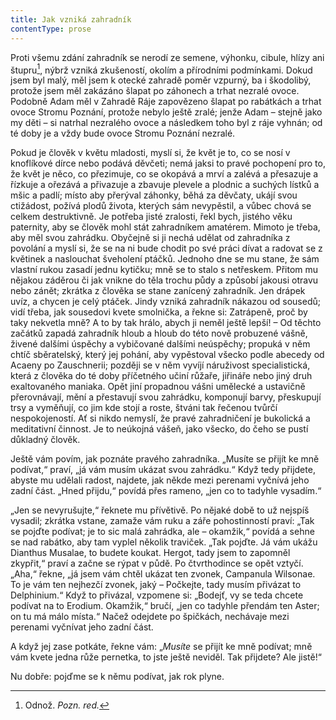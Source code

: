 ```yaml
---
title: Jak vzniká zahradník
contentType: prose
---
```


<section>

Proti všemu zdání zahradník se nerodí ze semene, výhonku, cibule, hlízy ani štupru[^2], nýbrž vzniká zkušeností, okolím a přírodními podmínkami. Dokud jsem byl malý, měl jsem k otecké zahradě poměr vzpurný, ba i škodolibý, protože jsem měl zakázáno šlapat po záhonech a trhat nezralé ovoce. Podobně Adam měl v Zahradě Ráje zapovězeno šlapat po rabátkách a trhat ovoce Stromu Poznání, protože nebylo ještě zralé; jenže Adam – stejně jako my děti – si natrhal nezralého ovoce a následkem toho byl z ráje vyhnán; od té doby je a vždy bude ovoce Stromu Poznání nezralé.

Pokud je člověk v květu mladosti, myslí si, že květ je to, co se nosí v knoflíkové dírce nebo podává děvčeti; nemá jaksi to pravé pochopení pro to, že květ je něco, co přezimuje, co se okopává a mrví a zalévá a přesazuje a řízkuje a ořezává a přivazuje a zbavuje plevele a plodnic a suchých lístků a mšic a padlí; místo aby přerýval záhonky, běhá za děvčaty, ukájí svou ctižádost, požívá plodů života, kterých sám nevypěstil, a vůbec chová se celkem destruktivně. Je potřeba jisté zralosti, řekl bych, jistého věku paternity, aby se člověk mohl stát zahradníkem amatérem. Mimoto je třeba, aby měl svou zahrádku. Obyčejně si ji nechá udělat od zahradníka z povolání a myslí si, že se na ni bude chodit po své práci dívat a radovat se z květinek a naslouchat šveholení ptáčků. Jednoho dne se mu stane, že sám vlastní rukou zasadí jednu kytičku; mně se to stalo s netřeskem. Přitom mu nějakou záděrou či jak vnikne do těla trochu půdy a způsobí jakousi otravu nebo zánět; zkrátka z člověka se stane zanícený zahradník. Jen drápek uvíz, a chycen je celý ptáček. Jindy vzniká zahradník nákazou od sousedů; vidí třeba, jak sousedovi kvete smolnička, a řekne si: Zatrápeně, proč by taky nekvetla mně? A to by tak hrálo, abych ji neměl ještě lepší! – Od těchto začátků zapadá zahradník hloub a hloub do této nově probuzené vášně, živené dalšími úspěchy a vybičované dalšími neúspěchy; propuká v něm chtíč sběratelský, který jej pohání, aby vypěstoval všecko podle abecedy od Acaeny po Zauschnerii; později se v něm vyvíjí náruživost specialistická, která z člověka do té doby příčetného učiní růžaře, jiřináře nebo jiný druh exaltovaného maniaka. Opět jiní propadnou vášni umělecké a ustavičně přerovnávají, mění a přestavují svou zahrádku, komponují barvy, přeskupují trsy a vyměňují, co jim kde stojí a roste, štváni tak řečenou tvůrčí nespokojeností. Ať si nikdo nemyslí, že pravé zahradničení je bukolická a meditativní činnost. Je to neúkojná vášeň, jako všecko, do čeho se pustí důkladný člověk.

Ještě vám povím, jak poznáte pravého zahradníka. „Musíte se přijít ke mně podívat,“ praví, „já vám musím ukázat svou zahrádku.“ Když tedy přijdete, abyste mu udělali radost, najdete, jak někde mezi perenami vyčnívá jeho zadní část. „Hned přijdu,“ povídá přes rameno, „jen co to tadyhle vysadím.“

„Jen se nevyrušujte,“ řeknete mu přívětivě. Po nějaké době to už nejspíš vysadil; zkrátka vstane, zamaže vám ruku a záře pohostinností praví: „Tak se pojďte podívat; je to sic malá zahrádka, ale – okamžik,“ povídá a sehne se nad rabátko, aby tam vyplel několik traviček. „Tak pojďte. Já vám ukážu Dianthus Musalae, to budete koukat. Hergot, tady jsem to zapomněl zkypřit,“ praví a začne se rýpat v půdě. Po čtvrthodince se opět vztyčí. „Aha,“ řekne, „já jsem vám chtěl ukázat ten zvonek, Campanula Wilsonae. To je vám ten nejhezčí zvonek, jaký – Počkejte, tady musím přivázat to Delphinium.“ Když to přivázal, vzpomene si: „Bodejť, vy se teda chcete podívat na to Erodium. Okamžik,“ bručí, „jen co tadyhle přendám ten Aster; on tu má málo místa.“ Načež odejdete po špičkách, nechávaje mezi perenami vyčnívat jeho zadní část.

A když jej zase potkáte, řekne vám: „_Musíte_ se přijít ke mně podívat; mně vám kvete jedna růže pernetka, to jste ještě neviděl. Tak přijdete? Ale jistě!“

Nu dobře: pojďme se k němu podívat, jak rok plyne.

</section>

[^1]: Trvalky. _Pozn. red._

[^2]: Odnož. _Pozn. red._

[^3]: Pověrečné zaříkávání. _Pozn. red._

[^4]: Hněv opěvuj, bohyně. _Pozn. red._

[^5]: Kyselá slatinná zemina, rašelina. _Pozn. red._

[^6]: Rašeliník. _Pozn. red._

[^7]: Krondaro/kromdar – lejno. _Pozn. red._

[^8]: Shawl (angl.) – pléd, přehoz. _Pozn. red._

[^9]: Pochodové tempo. _Pozn. red._

[^10]: Odnož, řízek. _Pozn. red._

[^11]: Pontus euxinus – lat. název pro severní pobřeží Černého moře. _Pozn. red_.

[^12]: Zvyková pravidla. _Pozn. red._

[^13]: Kněžská pokrývka hlavy. _Pozn. red._

[^14]: Sečná i bodná orientální zbraň se zahnutou čepelí. _Pozn. red._

[^15]: Kybelé – v řec. mytologii maloasijská bohyně uctívaná jako „velká matka bohů a všeho živého“. _Pozn. red._

[^16]: Hromadný nástup. _Pozn. red._

[^17]: Lámavá, křehká. _Pozn. red._

[^18]: Arne Novák (1880–1939), literární kritik a historik. _Pozn. red._

[^19]: Zdeněk Nejedlý (1878–1962), historik, muzikolog, umělecký kritik, politik, později ministr školství (ve funkci v letech 1945–1946, 1948–1953). _Pozn. red._

[^20]: Rojnice, z. něm. Schwarmlinie, tj. rozmístění bojové jednotky v řadě. _Pozn. red._
